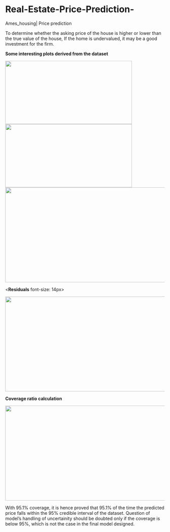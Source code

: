 # Real-Estate-Price-Prediction-
Ames_housing| Price prediction

To determine whether the asking price of the house is higher or lower than the true value of the house, If the home is undervalued, it may be a good investment for the firm. 

**Some interesting plots derived from the dataset**

<img src="https://user-images.githubusercontent.com/68782458/92631773-79a23300-f2ef-11ea-957c-87857e9af0aa.png" width="400" height="200">
<img src="https://user-images.githubusercontent.com/68782458/92632537-b40bd000-f2ef-11ea-8188-9aa647e41b4b.png" width="400" height="200">

<img src="https://user-images.githubusercontent.com/68782458/92633010-d56cbc00-f2ef-11ea-933e-585db660a1ee.png" width="600" height="300">

<**Residuals** font-size: 14px>

<img src="https://user-images.githubusercontent.com/68782458/92633174-00efa680-f2f0-11ea-9076-8f35df0b2988.png" width="600" height="300">

**Coverage ratio calculation**

<img src="https://user-images.githubusercontent.com/68782458/92633292-34323580-f2f0-11ea-8ad8-7e4cd4a55908.png" width="600" height="300">

With 95.1% coverage, it is hence proved that 95.1% of the time the predicted price falls within the 95% credible interval of the dataset. Question of model’s handling of uncertainity should be doubted only if the coverage is below 95%, which is not the case in the final model designed.
